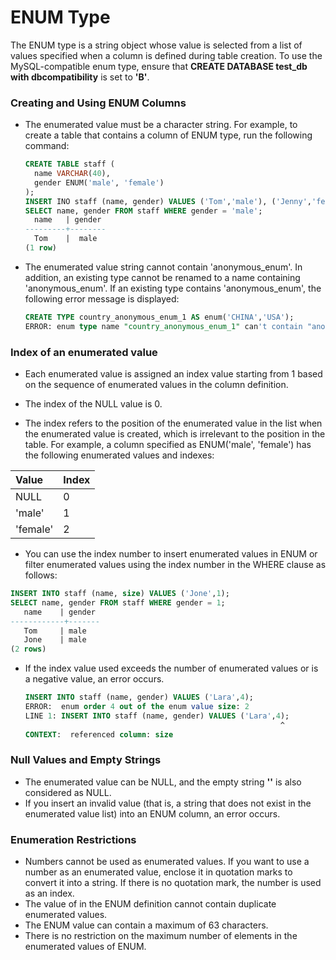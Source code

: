 # ENUM Type<a name="EN-US_TOPIC_0289900754"></a>

The ENUM type is a string object whose value is selected from a list of values specified when a column is defined during table creation. To use the MySQL-compatible enum type, ensure that **CREATE DATABASE test_db with dbcompatibility** is set to **'B'**.

### Creating and Using ENUM Columns

* The enumerated value must be a character string. For example, to create a table that contains a column of ENUM type, run the following command:
  
  ```sql
  CREATE TABLE staff (
    name VARCHAR(40),
    gender ENUM('male', 'female')
  );
  INSERT INO staff (name, gender) VALUES ('Tom','male'), ('Jenny','female')
  SELECT name, gender FROM staff WHERE gender = 'male';
    name   | gender  
  ---------+--------
    Tom    |  male
  (1 row)
  
* The enumerated value string cannot contain 'anonymous_enum'. In addition, an existing type cannot be renamed to a name containing 'anonymous_enum'. If an existing type contains 'anonymous_enum', the following error message is displayed:

  ```sql
  CREATE TYPE country_anonymous_enum_1 AS enum('CHINA','USA');
  ERROR: enum type name "country_anonymous_enum_1" can't contain "anonymous_enum" 

  ```

### Index of an enumerated value

* Each enumerated value is assigned an index value starting from 1 based on the sequence of enumerated values in the column definition.

* The index of the NULL value is 0.

* The index refers to the position of the enumerated value in the list when the enumerated value is created, which is irrelevant to the position in the table.
For example, a column specified as ENUM('male', 'female') has the following enumerated values and indexes:

| Value    | Index |
|:-------- |:----- |
| NULL     | 0     |
| 'male'   | 1     |
| 'female' | 2     |

* You can use the index number to insert enumerated values in ENUM or filter enumerated values using the index number in the WHERE clause as follows:

```sql
INSERT INTO staff (name, size) VALUES ('Jone',1);
SELECT name, gender FROM staff WHERE gender = 1;
   name    | gender  
------------+-------
   Tom     | male
   Jone    | male
(2 rows)
```

* If the index value used exceeds the number of enumerated values or is a negative value, an error occurs.
  
  ```sql
  INSERT INTO staff (name, gender) VALUES ('Lara',4);
  ERROR:  enum order 4 out of the enum value size: 2
  LINE 1: INSERT INTO staff (name, gender) VALUES ('Lara',4);
                                                           ^
  CONTEXT:  referenced column: size

  ```

### Null Values and Empty Strings

* The enumerated value can be NULL, and the empty string **''** is also considered as NULL.
* If you insert an invalid value (that is, a string that does not exist in the enumerated value list) into an ENUM column, an error occurs.

### Enumeration Restrictions

* Numbers cannot be used as enumerated values. If you want to use a number as an enumerated value, enclose it in quotation marks to convert it into a string. If there is no quotation mark, the number is used as an index.
* The value of in the ENUM definition cannot contain duplicate enumerated values.
* The ENUM value can contain a maximum of 63 characters.
* There is no restriction on the maximum number of elements in the enumerated values of ENUM.
